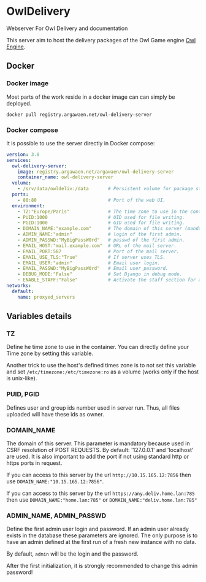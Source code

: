 # OwlDelivery

Webserver For Owl Delivery and documentation

This server aim to host the delivery packages of the Owl Game engine [Owl Engine](https://github.com/Silmaen/Owl).

## Docker

### Docker image

Most parts of the work reside in a docker image can can simply be deployed.

`docker pull registry.argawaen.net/owl-delivery-server`

### Docker compose

It is possible to use the server directly in Docker compose:

```yaml
version: 3.8
services:
  owl-delivery-server:
    image: registry.argawaen.net/argawaen/owl-delivery-server
    container_name: owl-delivery-server
  volume:
    - /srv/data/owldeliv:/data       # Persistent volume for package storage, logs, internal database.
  ports:
    - 80:80                          # Port of the web UI.
  environment:
    - TZ:"Europe/Paris"              # The time zone to use in the container.
    - PUID:1000                      # UID used for file writing.
    - PGID:1000                      # GID used for file writing.
    - DOMAIN_NAME:"example.com"      # The domain of this server (mandatory for correct usage).
    - ADMIN_NAME:"admin"             # login of the first admin.
    - ADMIN_PASSWD:"MyBigPassW0rd"   # passwd of the first admin.
    - EMAIL_HOST:"mail.example.com"  # URL of the mail server.
    - EMAIL_PORT:587                 # Port of the mail server.
    - EMAIL_USE_TLS:"True"           # If server uses TLS.
    - EMAIL_USER:"admin"             # Email user login.
    - EMAIL_PASSWD:"MyBigPassW0rd"   # Email user password.
    - DEBUG_MODE:"False"             # Set Django in debug mode.
    - ENABLE_STAFF:"False"           # Activate the staff section for admin users
networks:
  default:
    name: proxyed_servers
```

## Variables details

### TZ

Define he time zone to use in the container. You can directly define your Time zone by setting this variable.

Another trick to use the host's defined times zone is to not set this variable and set
`/etc/timezone:/etc/timezone:ro` as a volume (works only if the host is unix-like).

### PUID, PGID

Defines user and group ids number used in server run. Thus, all files uploaded will have these ids
as owner.

### DOMAIN_NAME

The domain of this server. This parameter is mandatory because used in CSRF resolution of POST REQUESTS.
By default: '127.0.0.1' and 'localhost' are used. It is also important to add the port if not using
standard http or https ports in request.

If you can access to this server by the url `http://10.15.165.12:7856`
then use `DOMAIN_NAME:"10.15.165.12:7856"`.

If you can access to this server by the url
`https://any.deliv.home.lan:785` then use `DOMAIN_NAME:"home.lan:785"` or
`DOMAIN_NAME:"deliv.home.lan:785"`

### ADMIN_NAME, ADMIN_PASSWD

Define the first admin user login and password. If an admin user already
exists in the database these parameters are ignored. The only purpose is
to have an admin defined at the first run of a fresh new instance with no
data.

By default, `admin` will be the login and the password.

After the first initialization, it is strongly recommended to change this
admin password!
